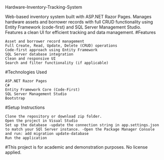 Hardware-Inventory-Tracking-System

Web-based inventory system built with ASP.NET Razor Pages. Manages hardware assets and borrower records with full CRUD functionality using Entity Framework (code-first) and SQL Server Management Studio. Features a clean UI for efficient tracking and data management.
#Features

    Asset and borrower record management
    Full Create, Read, Update, Delete (CRUD) operations
    Code-first approach using Entity Framework
    SQL Server database integration
    Clean and responsive UI
    Search and filter functionality (if applicable)

#Technologies Used
   
    ASP.NET Razor Pages
    C#
    Entity Framework Core (Code-First)
    SQL Server Management Studio
    Bootstrap

#Setup Instructions
   
    Clone the repository or download zip folder.
    Open the project in Visual Studio
    Set up the database -update the connection string in app.settings.json to match your SQl Server instance. -Open the Package Manager Console and run: add migration update-database
    Run the application

#This project is for academic and demonstration purposes. No license applied.
